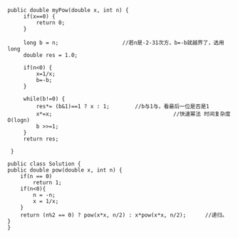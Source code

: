     public double myPow(double x, int n) {
		 if(x==0) {
			 return 0;
		 }
		 
		 long b = n;					//若n是-2-31次方，b=-b就越界了，选用long
		 double res = 1.0;
		 
		 if(n<0) {
			 x=1/x;
			 b=-b;
		 }
		 
		 while(b!=0) {
			 res*= (b&1)==1 ? x : 1;		//b与1与，看最后一位是否是1
			 x*=x;										//快速幂法 时间复杂度O(logn)
			 b >>=1;							
		 }
		 return res;

	 }
   
    public class Solution {
    public double pow(double x, int n) {
        if(n == 0)
            return 1;
        if(n<0){
            n = -n;
            x = 1/x;
        }
        return (n%2 == 0) ? pow(x*x, n/2) : x*pow(x*x, n/2);      //递归。
    }
    } 
